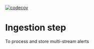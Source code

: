 [![codecov](https://codecov.io/gh/alercebroker/ingestion_step/branch/main/graph/badge.svg?token=S1gZ8mnZAP)](https://codecov.io/gh/alercebroker/ingestion_step)

# Ingestion step

To process and store multi-stream alerts
